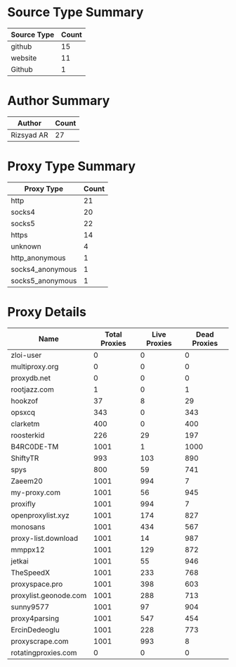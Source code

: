 # Source Type Summary

| Source Type | Count |
|-------------|-------|
| github | 15 |
| website | 11 |
| Github | 1 |


# Author Summary

| Author | Count |
|--------|-------|
| Rizsyad AR | 27 |


# Proxy Type Summary

| Proxy Type | Count |
|------------|-------|
| http | 21 |
| socks4 | 20 |
| socks5 | 22 |
| https | 14 |
| unknown | 4 |
| http_anonymous | 1 |
| socks4_anonymous | 1 |
| socks5_anonymous | 1 |


# Proxy Details

| Name | Total Proxies | Live Proxies | Dead Proxies |
|------|---------------|--------------|---------------|
| zloi-user | 0 | 0 | 0 |
| multiproxy.org | 0 | 0 | 0 |
| proxydb.net | 0 | 0 | 0 |
| rootjazz.com | 1 | 0 | 1 |
| hookzof | 37 | 8 | 29 |
| opsxcq | 343 | 0 | 343 |
| clarketm | 400 | 0 | 400 |
| roosterkid | 226 | 29 | 197 |
| B4RC0DE-TM | 1001 | 1 | 1000 |
| ShiftyTR | 993 | 103 | 890 |
| spys | 800 | 59 | 741 |
| Zaeem20 | 1001 | 994 | 7 |
| my-proxy.com | 1001 | 56 | 945 |
| proxifly | 1001 | 994 | 7 |
| openproxylist.xyz | 1001 | 174 | 827 |
| monosans | 1001 | 434 | 567 |
| proxy-list.download | 1001 | 14 | 987 |
| mmppx12 | 1001 | 129 | 872 |
| jetkai | 1001 | 55 | 946 |
| TheSpeedX | 1001 | 233 | 768 |
| proxyspace.pro | 1001 | 398 | 603 |
| proxylist.geonode.com | 1001 | 288 | 713 |
| sunny9577 | 1001 | 97 | 904 |
| proxy4parsing | 1001 | 547 | 454 |
| ErcinDedeoglu | 1001 | 228 | 773 |
| proxyscrape.com | 1001 | 993 | 8 |
| rotatingproxies.com | 0 | 0 | 0 |

